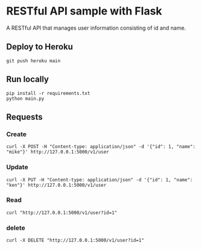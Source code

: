 # RESTful API sample with Flask

A RESTful API that manages user information consisting of id and name.

## Deploy to Heroku

```
git push heroku main
```

## Run locally

```
pip install -r requirements.txt
python main.py
```

## Requests
### Create
```
curl -X POST -H "Content-type: application/json" -d '{"id": 1, "name": "mike"}' http://127.0.0.1:5000/v1/user
```

### Update
```
curl -X PUT -H "Content-type: application/json" -d '{"id": 1, "name": "ken"}' http://127.0.0.1:5000/v1/user
```

### Read
```
curl "http://127.0.0.1:5000/v1/user?id=1"
```

### delete
```
curl -X DELETE "http://127.0.0.1:5000/v1/user?id=1"
```
